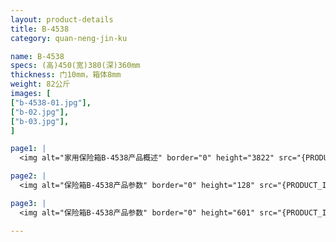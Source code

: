 ```yaml
---
layout: product-details
title: B-4538
category: quan-neng-jin-ku

name: B-4538
specs: (高)450(宽)380(深)360mm
thickness: 门10mm，箱体8mm
weight: 82公斤
images: [
["b-4538-01.jpg"],
["b-02.jpg"],
["b-03.jpg"],
]

page1: |
  <img alt="家用保险箱B-4538产品概述" border="0" height="3822" src="{PRODUCT_IMAGES}b-4538-cpgs.jpg" width="1000" />

page2: |
  <img alt="保险箱B-4538产品参数" border="0" height="128" src="{PRODUCT_IMAGES}b-4538-gntz" width="1000" />

page3: |
  <img alt="保险箱B-4538产品参数" border="0" height="601" src="{PRODUCT_IMAGES}b-4538-cpcs.jpg" width="1000" />

---
```

